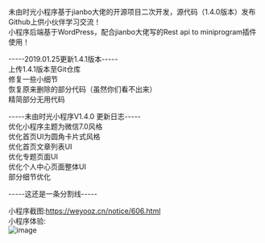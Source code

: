 未由时光小程序基于jianbo大佬的开源项目二次开发，源代码（1.4.0版本）发布Github上供小伙伴学习交流！<br>
小程序后端基于WordPress，配合jianbo大佬写的Rest api to miniprogram插件使用！<br>

-----2019.01.25更新1.4.1版本-----<br>
上传1.4.1版本至Git仓库<br>
修复一些小细节<br>
恢复原来删除的部分代码（虽然你们看不出来）<br>
精简部分无用代码

-----未由时光小程序V1.4.0 更新日志-----<br>
优化小程序主题为微信7.0风格<br>
优化首页UI为圆角卡片式风格<br>
优化首页文章列表UI<br>
优化专题页面UI<br>
优化个人中心页面整体UI<br>
部分细节优化<br>

-----这还是一条分割线-----

小程序截图:https://weyooz.cn/notice/606.html <br>
小程序体验:<br>![image](https://cdn.weyooz.cn/wp-content/uploads/gh_6e51asmall.jpg)
